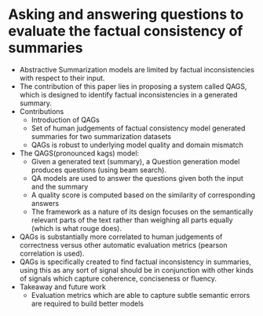# Asking and answering questions to evaluate the factual consistency of summaries
- Abstractive Summarization models are limited by factual inconsistencies with respect to their input.
- The contribution of this paper lies in proposing a system called QAGS, which is designed to identify factual inconsistencies in a generated summary.
- Contributions
    - Introduction of QAGs
    - Set of human judgements of factual consistency model generated summaries for two summarization datasets
    - QAGs is robust to underlying model quality and domain mismatch
- The QAGS(pronounced kags) model:
    - Given a generated text (summary), a Question generation model produces questions (using beam search).
    - QA models are used to answer the questions given both the input and the summary
    - A quality score is computed based on the similarity of corresponding answers
    - The framework as a nature of its design focuses on the semantically relevant parts of the text rather than weighing all parts equally (which is what rouge does).
- QAGs is substantially more correlated to human judgements of correctness versus other automatic evaluation metrics (pearson correlation is used).
- QAGs is specifically created to find factual inconsistency in summaries, using this as any sort of signal should be in conjunction with other kinds of signals which capture coherence, conciseness or fluency.
- Takeaway and future work
    - Evaluation metrics which are able to capture subtle semantic errors are required to build better models